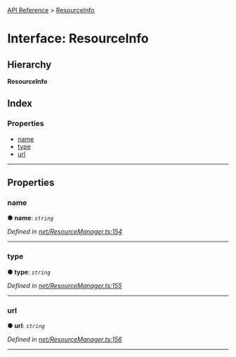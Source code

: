 [API Reference](../README.md) > [ResourceInfo](../interfaces/resourceinfo.md)

# Interface: ResourceInfo

## Hierarchy

**ResourceInfo**

## Index

### Properties

* [name](resourceinfo.md#name)
* [type](resourceinfo.md#type)
* [url](resourceinfo.md#url)

---

## Properties

<a id="name"></a>

###  name

**● name**: *`string`*

*Defined in [net/ResourceManager.ts:154](https://github.com/Lanfei/playable.js/blob/877c13c/src/net/ResourceManager.ts#L154)*

___
<a id="type"></a>

###  type

**● type**: *`string`*

*Defined in [net/ResourceManager.ts:155](https://github.com/Lanfei/playable.js/blob/877c13c/src/net/ResourceManager.ts#L155)*

___
<a id="url"></a>

###  url

**● url**: *`string`*

*Defined in [net/ResourceManager.ts:156](https://github.com/Lanfei/playable.js/blob/877c13c/src/net/ResourceManager.ts#L156)*

___

